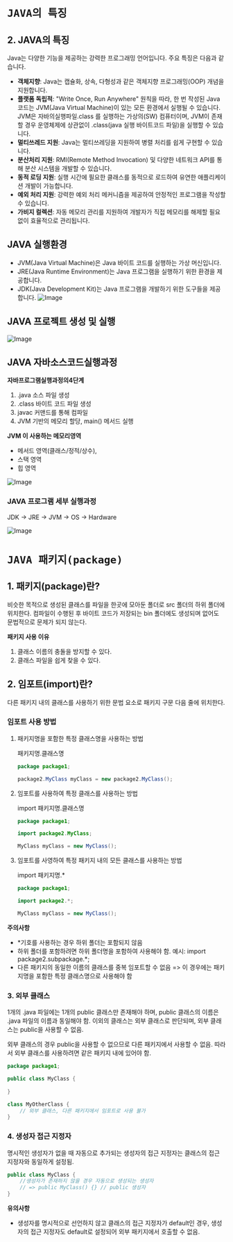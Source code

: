 # `JAVA의 특징`

## 2. JAVA의 특징
Java는 다양한 기능을 제공하는 강력한 프로그래밍 언어입니다. 주요 특징은 다음과 같습니다.

- **객체지향**: Java는 캡슐화, 상속, 다형성과 같은 객체지향 프로그래밍(OOP) 개념을 지원합니다.
- **플랫폼 독립적**: "Write Once, Run Anywhere" 원칙을 따라, 한 번 작성된 Java 코드는 JVM(Java Virtual Machine)이 있는 모든 환경에서 실행될 수 있습니다. JVM은 자바의실행파일.class 를 실행하는 가상의(SW) 컴퓨터이며, JVM이 존재할 경우 운영체제에 상관없이 .class(java 실행 바이트코드 파일)을 실행할 수 있습니다.
- **멀티쓰레드 지원**: Java는 멀티쓰레딩을 지원하여 병렬 처리를 쉽게 구현할 수 있습니다.
- **분산처리 지원**: RMI(Remote Method Invocation) 및 다양한 네트워크 API를 통해 분산 시스템을 개발할 수 있습니다.
- **동적 로딩 지원**: 실행 시간에 필요한 클래스를 동적으로 로드하여 유연한 애플리케이션 개발이 가능합니다.
- **예외 처리 지원**: 강력한 예외 처리 메커니즘을 제공하여 안정적인 프로그램을 작성할 수 있습니다.
- **가비지 컬렉션**: 자동 메모리 관리를 지원하여 개발자가 직접 메모리를 해제할 필요 없이 효율적으로 관리됩니다.


## JAVA 실행환경
* JVM(Java Virtual Machine)은 Java 바이트 코드를 실행하는 가상 머신입니다.
* JRE(Java Runtime Environment)는 Java 프로그램을 실행하기 위한 환경을 제공합니다.
* JDK(Java Development Kit)는 Java 프로그램을 개발하기 위한 도구들을 제공합니다.
![Image](https://github.com/user-attachments/assets/31d79b5a-4bdf-443b-bba6-ba031e5f74e3)


## JAVA 프로젝트 생성 및 실행

![Image](https://github.com/user-attachments/assets/20c152e7-c711-48fd-b6dc-dd8ee5a7100c)

## JAVA 자바소스코드실행과정

__자바프로그램실행과정의4단계__
1. .java 소스 파일 생성
2. .class 바이트 코드 파일 생성
3. javac 커맨드를 통해 컴파일
4. JVM 기반의 메모리 할당, main() 메서드 실행

__JVM 이 사용하는 메모리영역__
- 메서드 영역(클래스/정적/상수), 
- 스택 영역
- 힙 영역

![Image](https://github.com/user-attachments/assets/cd9251d8-34d3-41bc-85d1-9fb5f2a57407)

### JAVA 프로그램 세부 실행과정 
JDK -> JRE -> JVM -> OS -> Hardware

![Image](https://github.com/user-attachments/assets/c2294091-cd2b-4e75-bbe7-3c2bfb547955)


# `JAVA 패키지(package)`

## 1. 패키지(package)란?
비슷한 목적으로 생성된 클래스를 파일을 한곳에 모아둔 폴더로 src 폴더의 하위 폴더에 위치한다. 컴파일이 수행된 후 바이트 코드가 저장되는 bin 폴더에도 생성되며 없어도 문법적으로 문제가 되지 않는다.

__패키지 사용 이유__
1. 클래스 이름의 충돌을 방지할 수 있다.
2. 클래스 파일을 쉽게 찾을 수 있다.

## 2. 임포트(import)란?
다른 패키지 내의 클래스를 사용하기 위한 문법 요소로 패키지 구문 다음 줄에 위치한다.

### 임포트 사용 방법
1. 패키지명을 포함한 특정 클래스명을 사용하는 방법
    
    패키지명.클래스명
    ```java
    package package1;

    package2.MyClass myClass = new package2.MyClass();
    ```
2. 임포트를 사용하여 특정 클래스를 사용하는 방법
    
    import 패키지명.클래스명

    ```java
    package package1;

    import package2.MyClass;

    MyClass myClass = new MyClass();
    ```
3. 임포트를 사영하여 특정 패키지 내의 모든 클래스를 사용하는 방법
    
    import 패키지명.*
    ```java
    package package1;

    import package2.*;

    MyClass myClass = new MyClass();
    ```
__주의사항__
- *기호를 사용하는 경우 하위 폴더는 포함되지 않음
- 하위 폴더를 포함하려면 하위 폴더명을 포함하여 사용해야 함. 예시: import package2.subpackage.*;
- 다른 패키지의 동일한 이름의 클래스를 중복 임포트할 수 없음 => 이 경우에는 패키지명을 포함한 특정 클래스명으로 사용해야 함


### 3. 외부 클래스

1개의 .java 파일에는 1개의 public 클래스만 존재해야 하며, public 클래스의 이름은 .java 파일의 이름과 동일해야 함. 이외의 클래스는 외부 클래스로 판단되며, 외부 클래스는 public을 사용할 수 없음.

외부 클래스의 경우 public을 사용할 수 없으므로 다른 패키지에서 사용할 수 없음. 따라서 외부 클래스를 사용하려면 같은 패키지 내에 있어야 함.

```java
package package1;

public class MyClass {
   
}

class MyOtherClass {
    // 외부 클래스, 다른 패키지에서 임포트로 사용 불가
}
```
### 4. 생성자 접근 지정자

명시적인 생성자가 없을 때 자동으로 추가되는 생성자의 접근 지정자는 클래스의 접근 지정자와 동일하게 설정됨.

```java
public class MyClass {
    //생성자가 존재하지 않을 경우 자동으로 생성되는 생성자
    // => public MyClass() {} // public 생성자
}
```

__유의사항__
- 생성자를 명시적으로 선언하지 않고 클래스의 접근 지정자가 default인 경우, 생성자의 접근 지정자도 default로 설정되어 외부 패키지에서 호출할 수 없음.


